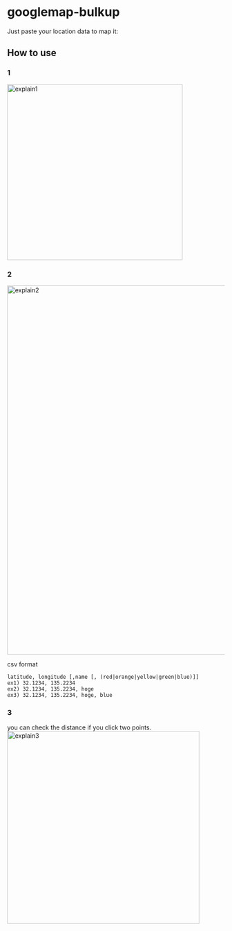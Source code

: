 # googlemap-bulkup
Just paste your location data to map it:

## How to use
### 1
<img width="406" alt="explain1" src="https://cloud.githubusercontent.com/assets/6572890/17669142/77254a54-6347-11e6-9fbd-e7f6d58de47c.png">

### 2  
<img width="852" alt="explain2" src="https://cloud.githubusercontent.com/assets/6572890/17669146/7b614c12-6347-11e6-86bc-406dc8623ac2.png">

csv format
```
latitude, longitude [,name [, (red|orange|yellow|green|blue)]]
ex1) 32.1234, 135.2234
ex2) 32.1234, 135.2234, hoge
ex3) 32.1234, 135.2234, hoge, blue
```

### 3
you can check the distance if you click two points.  
<img width="445" alt="explain3" src="https://cloud.githubusercontent.com/assets/6572890/17669149/81ab8092-6347-11e6-9644-42a60559fd63.png">
